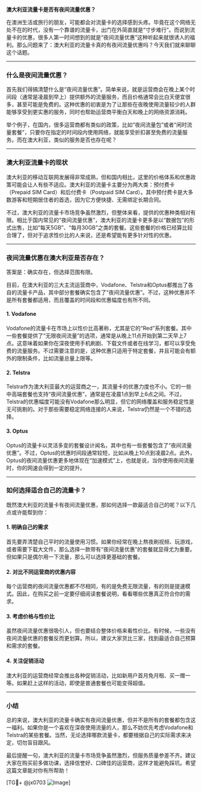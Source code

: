 **澳大利亚流量卡是否有夜间流量优惠？**

在澳洲生活或旅行的朋友，可能都会对流量卡的选择感到头疼。毕竟在这个网络无处不在的时代，没有一个靠谱的流量卡，出门在外简直就是“寸步难行”。而说到流量卡的优惠，很多人第一时间想到的就是“夜间流量优惠”这种听起来就很诱人的福利。那么问题来了：澳大利亚的流量卡真的有夜间流量优惠吗？今天我们就来聊聊这个话题。

---

### 什么是夜间流量优惠？

首先我们得搞清楚什么是“夜间流量优惠”。简单来说，就是运营商会在晚上某个时间段（通常是凌晨到早上）提供额外的流量服务，而且价格通常会比白天便宜很多，甚至可能是免费的。这种优惠的初衷是为了让那些在夜晚使用流量较少的人群能够享受到更实惠的服务，同时也帮助运营商平衡白天和晚上的网络资源消耗。

举个例子，在国内，很多运营商都有类似的政策，比如“夜间流量包”或者“闲时流量套餐”，只要你在指定的时间段内使用网络，就能享受折扣甚至免费的流量服务。而在澳大利亚，类似的服务是否也存在呢？

---

### 澳大利亚流量卡的现状

澳大利亚的移动互联网发展得非常成熟，但和国内相比，这里的价格体系和优惠政策可能会让人有些不适应。澳大利亚的流量卡主要分为两大类：预付费卡（Prepaid SIM Card）和后付费卡（Postpaid SIM Card）。其中预付费卡是大多数游客和短期居住者的首选，因为它方便快捷、无需绑定长期合同。

不过，澳大利亚的流量卡市场竞争虽然激烈，但整体来看，提供的优惠种类相对有限。相比于国内常见的“夜间流量优惠”，澳大利亚的流量卡更多是以“数据包”的形式出售，比如“每天5GB”、“每月30GB”之类的套餐。这些套餐的价格已经算比较合理了，但对于追求性价比的人来说，还是希望能有更多针对性的优惠。

---

### 夜间流量优惠在澳大利亚是否存在？

答案是：确实存在，但选择范围有限。

目前，在澳大利亚的三大主流运营商中，Vodafone、Telstra和Optus都推出了各自的流量卡产品，其中部分套餐确实包含了“夜间流量优惠”。不过，这种优惠并不是所有套餐都适用，而且覆盖的时间段和优惠幅度也有所不同。

#### 1. **Vodafone**
Vodafone的流量卡在市场上以性价比高著称，尤其是它的“Red”系列套餐。其中一些套餐提供了“无限夜间流量”的选项，通常是从晚上11点开始到第二天早上7点。这意味着如果你在深夜使用手机刷剧、下载文件或者在线学习，都可以享受免费的流量服务。不过需要注意的是，这种优惠只适用于特定套餐，并且可能会有额外的限制条件，比如流量总量上限等。

#### 2. **Telstra**
Telstra作为澳大利亚最大的运营商之一，其流量卡的优惠力度也不小。它的一些中高端套餐也支持“夜间流量优惠”，通常是在凌晨1点到早上6点之间。不过，Telstra的优惠幅度可能没有Vodafone那么明显，但它的网络覆盖和服务稳定性是无可挑剔的。对于那些需要稳定网络连接的人来说，Telstra仍然是一个不错的选择。

#### 3. **Optus**
Optus的流量卡以灵活多变的套餐设计闻名，其中也有一些套餐包含了“夜间流量优惠”。不过，Optus的优惠时间段通常较短，比如从晚上10点到凌晨2点。此外，Optus的夜间流量优惠更多地体现在“加速模式”上，也就是说，当你使用夜间流量时，你的网速会得到一定的提升。

---

### 如何选择适合自己的流量卡？

既然澳大利亚的流量卡有夜间流量优惠，那如何选择一款最适合自己的呢？以下几点或许能帮到你：

#### 1. **明确自己的需求**
首先要弄清楚自己平时的流量使用习惯。如果你经常在晚上熬夜刷视频、玩游戏，或者需要下载大文件，那么选择一款带有“夜间流量优惠”的套餐就显得尤为重要。但如果只是偶尔用一下流量，那么可以选择更基础的套餐。

#### 2. **对比不同运营商的优惠内容**
每个运营商的夜间流量优惠都不尽相同，有的是免费无限流量，有的则是提速模式。因此，在购买之前一定要仔细阅读套餐说明，看看哪些优惠真正符合你的需求。

#### 3. **考虑价格与性价比**
虽然夜间流量优惠很吸引人，但也要结合整体价格来看性价比。有时候，一些没有夜间流量优惠的套餐反而更划算。所以，建议大家货比三家，找到最适合自己预算和需求的套餐。

#### 4. **关注促销活动**
澳大利亚的运营商经常会推出各种促销活动，比如新用户首月免月租、买一赠一等。如果赶上这样的活动，即使是普通套餐也可能变得超值。

---

### 小结

总的来说，澳大利亚的流量卡确实有夜间流量优惠，但并不是所有的套餐都包含这一福利。如果你是一个喜欢在深夜使用流量的人，那么不妨优先考虑Vodafone和Telstra的某些套餐。当然，无论选择哪款流量卡，都要根据自己的实际需求来决定，切勿盲目跟风。

最后提醒一句，澳大利亚的流量卡市场竞争虽然激烈，但服务质量参差不齐。建议大家在购买前多做功课，选择信誉好、口碑佳的运营商，这样才能避免踩坑。希望这篇文章能对你有所帮助！

[TG💪+ @jx0703 ![Image](https://github.com/user-attachments/assets/dbca1d08-cadb-493c-b0ec-ad6f7a83f270)]